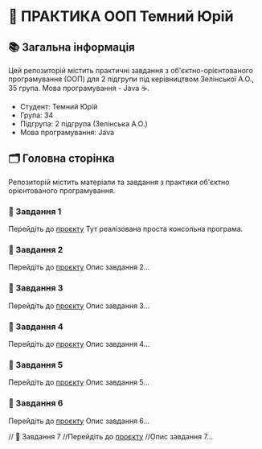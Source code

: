 # 🌟 ПРАКТИКА ООП Темний Юрій 

## 📚 Загальна інформація

Цей репозиторій містить практичні завдання з об'єктно-орієнтованого програмування (ООП) для 2 підгрупи під керівництвом Зелінської А.О., 35 група. Мова програмування - Java ☕.

- Студент: Темний Юрій
- Група: 34
- Підгрупа: 2 підгрупа (Зелінська А.О.)
- Мова програмування: Java

## 🗂️ Головна сторінка

Репозиторій містить матеріали та завдання з практики об'єктно орієнтованого програмування.

### 📝 Завдання 1
Перейдіть до [проєкту](src/task-1)
Тут реалізована проста консольна програма.

### 📝 Завдання 2
Перейдіть до [проєкту](src/task-2)
Опис завдання 2...

### 📝 Завдання 3
Перейдіть до [проєкту](src/task-3/src)
Опис завдання 3...

### 📝 Завдання 4
Перейдіть до [проєкту](src/task-4/src)
Опис завдання 4...

### 📝 Завдання 5
Перейдіть до [проєкту](src/task-5)
Опис завдання 5...

### 📝 Завдання 6
Перейдіть до [проєкту](src/task-6)
Опис завдання 6...

// 📝 Завдання 7
//Перейдіть до [проєкту](URL)
//Опис завдання 7...
